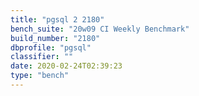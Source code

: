 ```yaml
---
title: "pgsql 2 2180"
bench_suite: "20w09 CI Weekly Benchmark"
build_number: "2180"
dbprofile: "pgsql"
classifier: ""
date: 2020-02-24T02:39:23
type: "bench"
---
```

